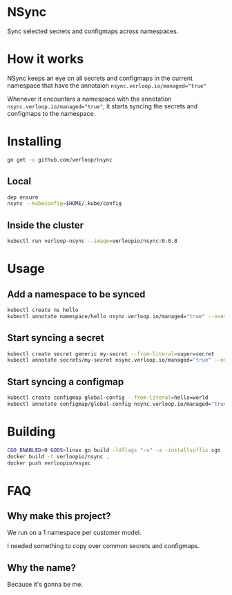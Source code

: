 # NSync

Sync selected secrets and configmaps across namespaces.


# How it works
NSync keeps an eye on all secrets and configmaps in the current namespace that have the annotaion `nsync.verloop.io/managed="true"`

Whenever it encounters a namespace with the annotation `nsync.verloop.io/managed="true"`, it starts syncing the secrets and configmaps to the namespace.

# Installing

```bash
go get -u github.com/verloop/nsync
```

## Local

```bash
dep ensure
nsync --kubeconfig=$HOME/.kube/config
```

## Inside the cluster

```bash
kubectl run verloop-nsync --image=verloopio/nsync:0.0.8
```

# Usage

## Add a namespace to be synced

```bash
kubectl create ns hello
kubectl annotate namespace/hello nsync.verloop.io/managed="true" --overwrite
```

## Start syncing a secret
```bash
kubectl create secret generic my-secret --from-literal=super=secret
kubectl annotate secrets/my-secret nsync.verloop.io/managed="true" --overwrite
```

## Start syncing a configmap
```bash
kubectl create configmap global-config --from-literal=hello=world
kubectl annotate configmap/global-config nsync.verloop.io/managed="true" --overwrite
```


# Building

```bash
CGO_ENABLED=0 GOOS=linux go build -ldflags "-s" -a -installsuffix cgo -o deploy/files/nsync .
docker build -t verloopio/nsync .
docker push verloopio/nsync
```


# FAQ

## Why make this project?
We run on a 1 namespace per customer model.

I needed something to copy over common secrets and configmaps.

## Why the name?
Because it's gonna be me.